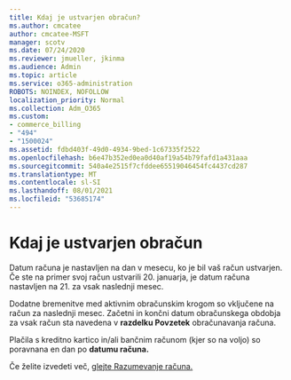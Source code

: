 ```yaml
---
title: Kdaj je ustvarjen obračun?
ms.author: cmcatee
author: cmcatee-MSFT
manager: scotv
ms.date: 07/24/2020
ms.reviewer: jmueller, jkinma
ms.audience: Admin
ms.topic: article
ms.service: o365-administration
ROBOTS: NOINDEX, NOFOLLOW
localization_priority: Normal
ms.collection: Adm_O365
ms.custom:
- commerce_billing
- "494"
- "1500024"
ms.assetid: fdbd403f-49d0-4934-9bed-1c67335f2522
ms.openlocfilehash: b6e47b352ed0ea0d40af19a54b79fafd1a431aaa
ms.sourcegitcommit: 540a4e2515f7cfddee65519046454fc4437cd287
ms.translationtype: MT
ms.contentlocale: sl-SI
ms.lasthandoff: 08/01/2021
ms.locfileid: "53685174"
---
```

# <a name="when-is-the-billing-statement-generated"></a>Kdaj je ustvarjen obračun

Datum računa je nastavljen na dan v mesecu, ko je bil vaš račun ustvarjen. Če ste na primer svoj račun ustvarili 20. januarja, je datum računa nastavljen na 21. za vsak naslednji mesec.

Dodatne bremenitve med aktivnim obračunskim krogom so vključene na račun za naslednji mesec. Začetni in končni datum obračunskega obdobja za vsak račun sta navedena v **razdelku Povzetek** obračunavanja računa.

Plačila s kreditno kartico in/ali bančnim računom (kjer so na voljo) so poravnana en dan po **datumu računa.**
  
Če želite izvedeti več, [glejte Razumevanje računa.](/microsoft-365/commerce/billing-and-payments/understand-your-invoice2)
